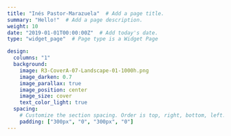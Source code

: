 ```yaml
---
title: "Inés Pastor-Marazuela"  # Add a page title.
summary: "Hello!"  # Add a page description.
weight: 10
date: "2019-01-01T00:00:00Z"  # Add today's date.
type: "widget_page"  # Page type is a Widget Page

design:
  columns: "1"
  background:
    image: R3-CoverA-07-Landscape-01-1000h.png
    image_darken: 0.7
    image_parallax: true
    image_position: center
    image_size: cover
    text_color_light: true
  spacing:
    # Customize the section spacing. Order is top, right, bottom, left.
    padding: ["300px", "0", "300px", "0"]
---
```

